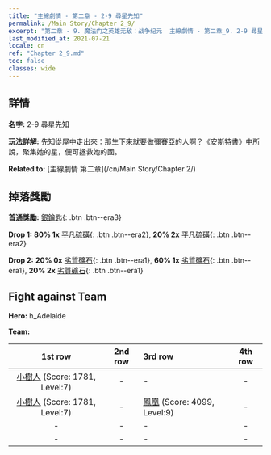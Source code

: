 ```yaml
---
title: "主線劇情 - 第二章 - 2-9 尋星先知"
permalink: /Main Story/Chapter 2_9/
excerpt: "第二章 - 9. 魔法门之英雄无敌：战争纪元  主線劇情 - 第二章_9. 2-9 尋星先知"
last_modified_at: 2021-07-21
locale: cn
ref: "Chapter 2_9.md"
toc: false
classes: wide
---
```


## 詳情

 **名字:** 2-9 尋星先知

 **玩法詳解:** 先知從屋中走出來：那生下來就要做彌賽亞的人啊？《安斯特書》中所說，聚集她的星，便可拯救她的國。

 **Related to:** [主線劇情 第二章](/cn/Main Story/Chapter 2/)

## 掉落獎勵

 **首通獎勵:** [銀鑰匙](/cn/Items/con_693/){: .btn .btn--era3}

 **Drop 1:** **80% 1x** [平凡硫磺](/cn/Items/mat_9/){: .btn .btn--era2}, **20% 2x** [平凡硫磺](/cn/Items/mat_9/){: .btn .btn--era2}

 **Drop 2:** **20% 0x** [劣質礦石](/cn/Items/mat_1/){: .btn .btn--era1}, **60% 1x** [劣質礦石](/cn/Items/mat_1/){: .btn .btn--era1}, **20% 2x** [劣質礦石](/cn/Items/mat_1/){: .btn .btn--era1}


## Fight against Team
 **Hero:** h_Adelaide

 **Team:**


  | 1st row | 2nd row | 3rd row | 4th row |
  |:----:|:----:|:----|:----:|
  | [小樹人](/cn/units/Treant/) (Score: 1781, Level:7)  | - | - | - |
  | [小樹人](/cn/units/Treant/) (Score: 1781, Level:7)  | - | [鳳凰](/cn/units/Firebird/) (Score: 4099, Level:9)  | - |
  | - | - | - | - |
  | - | - | - | - |


